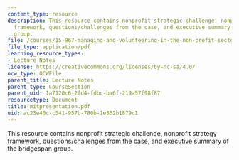 ```yaml
---
content_type: resource
description: This resource contains nonprofit strategic challenge, nonprofit strategy
  framework, questions/challenges from the case, and executive summary of the bridgespan
  group.
file: /courses/15-967-managing-and-volunteering-in-the-non-profit-sector-spring-2005/ac23e40cc341957b780b1e832b1879c1_mitpresentation.pdf
file_type: application/pdf
learning_resource_types:
- Lecture Notes
license: https://creativecommons.org/licenses/by-nc-sa/4.0/
ocw_type: OCWFile
parent_title: Lecture Notes
parent_type: CourseSection
parent_uid: 1a7120c6-2fd4-fdbc-ba6f-219a57f98f87
resourcetype: Document
title: mitpresentation.pdf
uid: ac23e40c-c341-957b-780b-1e832b1879c1
---
```

This resource contains nonprofit strategic challenge, nonprofit strategy framework, questions/challenges from the case, and executive summary of the bridgespan group.